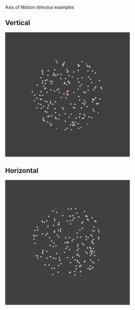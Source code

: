 Axis of Motion stimulus examples

## Vertical
<img src="Vertical.gif" width=400 />

## Horizontal
<img src="Horizontal.gif" width=400 />
